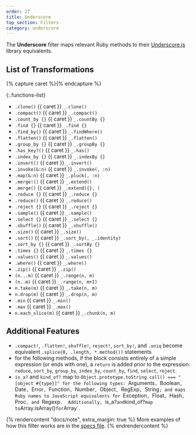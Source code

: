 ```yaml
---
order: 27
title: Underscore
top_section: Filters
category: underscore
---
```


The **Underscore** filter maps relevant Ruby methods to their [Underscore.js](https://underscorejs.org) library equivalents.

## List of Transformations

{% capture caret %}<sl-icon name="caret-right-fill"></sl-icon>{% endcapture %}

{:.functions-list}
* `.clone()` {{ caret }} `_.clone()`
* `.compact()` {{ caret }} `_.compact()`
* `.count_by {}` {{ caret }} `_.countBy {}`
* `.find {}` {{ caret }} `_.find {}`
* `.find_by()` {{ caret }} `_.findWhere()`
* `.flatten()` {{ caret }} `_.flatten()`
* `.group_by {}` {{ caret }} `_.groupBy {}`
* `.has_key?()` {{ caret }} `_.has()`
* `.index_by {}` {{ caret }} `_.indexBy {}`
* `.invert()` {{ caret }} `_.invert()`
* `.invoke(&:n)` {{ caret }} `_.invoke(, :n)`
* `.map(&:n)` {{ caret }} `_.pluck(, :n)`
* `.merge!()` {{ caret }} `_.extend()`
* `.merge()` {{ caret }} `_.extend({}, )`
* `.reduce {}` {{ caret }} `_.reduce {}`
* `.reduce()` {{ caret }} `_.reduce()`
* `.reject {}` {{ caret }} `_.reject {}`
* `.sample()` {{ caret }} `_.sample()`
* `.select {}` {{ caret }} `_.select {}`
* `.shuffle()` {{ caret }} `_.shuffle()`
* `.size()` {{ caret }} `_.size()`
* `.sort()` {{ caret }} `_.sort_by(, _.identity)`
* `.sort_by {}` {{ caret }} `_.sortBy {}`
* `.times {}` {{ caret }} `_.times {}`
* `.values()` {{ caret }} `_.values()`
* `.where()` {{ caret }} `_.where()`
* `.zip()` {{ caret }} `_.zip()`
* `(n...m)` {{ caret }} `_.range(n, m)`
* `(n..m)` {{ caret }} `_.range(n, m+1)`
* `n.take(m)` {{ caret }} `_.take(n, m)`
* `n.drop(m)` {{ caret }} `_.drop(n, m)`
* `.min` {{ caret }} `_.min()`
* `.max` {{ caret }} `_.max()`
* `n.each_slice(m)` {{ caret }} `_.chunk(n, m)`

## Additional Features

* `.compact!`, `.flatten!`, `shuffle!`, `reject!`, `sort_by!`, and
  `.uniq` become equivalent `.splice(0, .length, *.method())` statements
* for the following methods, if the block consists entirely of a simple
  expression (or ends with one), a `return` is added prior to the
  expression: `reduce`, `sort_by`, `group_by`, `index_by`, `count_by`,
  `find`, `select`, `reject`.
* `is_a?` and `kind_of?` map to `Object.prototype.toString.call() ===
  "[object #{type}]" for the following types: `Arguments`, `Boolean`,
  `Date`, `Error`, `Function`, `Number`, `Object`, `RegExp`, `String`; and
  maps Ruby names to JavaScript equivalents for `Exception`, `Float`,
  `Hash`, `Proc`, and `Regexp`.  Additionally, `is_a?` and `kind_of?` map
  to `Array.isArray()` for `Array`.

{% rendercontent "docs/note", extra_margin: true %}
More examples of how this filter works are in the [specs file](https://github.com/ruby2js/ruby2js/blob/master/spec/underscore_spec.rb).
{% endrendercontent %}
